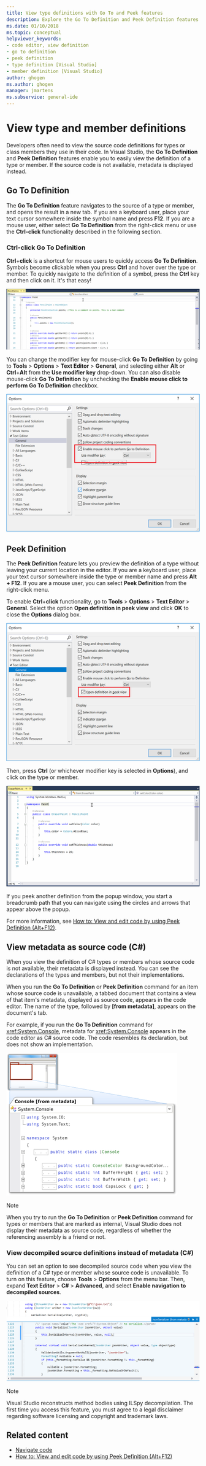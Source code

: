 ```yaml
---
title: View type definitions with Go To and Peek features
description: Explore the Go To Definition and Peek Definition features that enable you to easily view the definition of a type or member in Visual Studio.
ms.date: 01/10/2018
ms.topic: conceptual
helpviewer_keywords:
- code editor, view definition
- go to definition
- peek definition
- type definition [Visual Studio]
- member definition [Visual Studio]
author: ghogen
ms.author: ghogen
manager: jmartens
ms.subservice: general-ide
---
```

# View type and member definitions

Developers often need to view the source code definitions for types or class members they use in their code. In Visual Studio, the **Go To Definition** and **Peek Definition** features enable you to easily view the definition of a type or member. If the source code is not available, metadata is displayed instead.

## Go To Definition

The **Go To Definition** feature navigates to the source of a type or member, and opens the result in a new tab. If you are a keyboard user, place your text cursor somewhere inside the symbol name and press **F12**. If you are a mouse user, either select **Go To Definition** from the right-click menu or use the **Ctrl-click** functionality described in the following section.

### Ctrl-click Go To Definition

**Ctrl**+**click** is a shortcut for mouse users to quickly access **Go To Definition**. Symbols become clickable when you press **Ctrl** and hover over the type or member. To quickly navigate to the definition of a symbol, press the **Ctrl** key and then click on it. It's that easy!

![Mouse click go to definition animation](../ide/media/click_gotodef.gif)

You can change the modifier key for mouse-click **Go To Definition** by going to **Tools** > **Options** > **Text Editor** > **General**, and selecting either **Alt** or **Ctrl**+**Alt** from the **Use modifier key** drop-down. You can also disable mouse-click **Go To Definition** by unchecking the **Enable mouse click to perform Go To Definition** checkbox.

![Enabling mouse-click go to definition](../ide/media/editor_options_mouse_click_gotodef.png)

## Peek Definition

The **Peek Definition** feature lets you preview the definition of a type without leaving your current location in the editor. If you are a keyboard user, place your text cursor somewhere inside the type or member name and press **Alt + F12**. If you are a mouse user, you can select **Peek Definition** from the right-click menu.

To enable **Ctrl**+**click** functionality, go to **Tools** > **Options** > **Text Editor** > **General**. Select the option **Open definition in peek view** and click **OK** to close the **Options** dialog box.

![Setting the mouse-click peek definition option](../ide/media/editor_options_peek_view.png)

Then, press **Ctrl** (or whichever modifier key is selected in **Options**), and click on the type or member.

![Peek definition animation](../ide/media/peek_definition.gif)

If you peek another definition from the popup window, you start a breadcrumb path that you can navigate using the circles and arrows that appear above the popup.

For more information, see [How to: View and edit code by using Peek Definition (Alt+F12)](how-to-view-and-edit-code-by-using-peek-definition-alt-plus-f12.md).

## View metadata as source code (C#)

When you view the definition of C# types or members whose source code is not available, their metadata is displayed instead. You can see the declarations of the types and members, but not their implementations.

When you run the **Go To Definition** or **Peek Definition** command for an item whose source code is unavailable, a tabbed document that contains a view of that item's metadata, displayed as source code, appears in the code editor. The name of the type, followed by **[from metadata]**, appears on the document's tab.

For example, if you run the **Go To Definition** command for <xref:System.Console>, metadata for <xref:System.Console> appears in the code editor as C# source code. The code resembles its declaration, but does not show an implementation.

![Metadata as Source](../ide/media/metadatasource.png)

> [!NOTE]
> When you try to run the **Go To Definition** or **Peek Definition** command for types or members that are marked as internal, Visual Studio does not display their metadata as source code, regardless of whether the referencing assembly is a friend or not.

### View decompiled source definitions instead of metadata (C#)

You can set an option to see decompiled source code when you view the definition of a C# type or member whose source code is unavailable. To turn on this feature, choose **Tools** > **Options** from the menu bar. Then, expand **Text Editor** > **C#** > **Advanced**, and select **Enable navigation to decompiled sources**.

![Viewing a decompiled definition](media/go-to-definition-decompiled-sources.png)

> [!NOTE]
> Visual Studio reconstructs method bodies using ILSpy decompilation. The first time you access this feature, you must agree to a legal disclaimer regarding software licensing and copyright and trademark laws.

## Related content

- [Navigate code](../ide/navigating-code.md)
- [How to: View and edit code by using Peek Definition (Alt+F12)](how-to-view-and-edit-code-by-using-peek-definition-alt-plus-f12.md)

